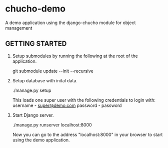 chucho-demo
===========

A demo application using the django-chucho module for object management


GETTING STARTED
---------------

1) Setup submodules by running the following at the root of the application.

    git submodule update --init --recursive


2) Setup database with inital data.
    
    ./manage.py setup

    This loads one super user with the following credentials to login with:
        username - super@demo.com
        password - password

3) Start Django server.
    
    ./manage.py runserver localhost:8000

    Now you can go to the address "localhost:8000" in your browser to start using the demo application.
